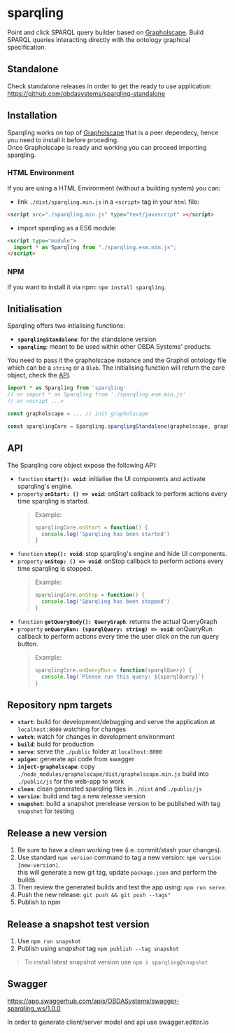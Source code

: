 # sparqling
Point and click SPARQL query builder based on [Grapholscape](https://github.com/obdasystems/grapholscape).
Build SPARQL queries interacting directly with the ontology graphical specification.

## Standalone
Check standalone releases in order to get the ready to use application: https://github.com/obdasystems/sparqling-standalone

## Installation
Sparqling works on top of [Grapholscape]() that is a peer dependecy, hence you need to install it before proceding.\
Once Grapholscape is ready and working you can proceed importing sparqling.

### HTML Environment
If you are using a HTML Environment (without a building system) you can:

- link `./dist/sparqling.min.js` in a `<script>` tag in your `html` file:
```html
<script src="./sparqling.min.js" type="text/javascript" ></script>
```

- import sparqling as a ES6 module:
```html
<script type="module">
  import * as Sparqling from "./sparqling.esm.min.js";
</script>
```

### NPM
If you want to install it via npm: `npm install sparqling`.

## Initialisation
Sparqling offers two intialising functions:
- **`sparqlingStandalone`**: for the standalone version
- **`sparqling`**: meant to be used within other OBDA Systems' products.

You need to pass it the grapholscape instance and the Graphol ontology file which can be a `string` or a `Blob`.
The initialising function will return the core object, check the [API]().
```js
import * as Sparqling from 'sparqling'
// or import * as Sparqling from './sparqling.esm.min.js'
// or <script ...>

const grapholscape = ... // init grapholscape

const sparqlingCore = Sparqling.sparqlingStandalone(grapholscape, grapholFile)
```

## API
The Sparqling core object expose the following API:
  - `function` **`start(): void`**: initialise the UI components and activate sparqling's engine.
  - `property` **`onStart: () => void`**: onStart callback to perform actions every time sparqling is started.
      > Example:
      > ```js
      > sparqlingCore.onStart = function() {
      >   console.log('Sparqling has been started')
      > }
      >```
  - `function` **`stop(): void`**: stop sparqling's engine and hide UI components.
  - `property` **`onStop: () => void`**: onStop callback to perform actions every time sparqling is stopped.
      > Example:
      > ```js
      > sparqlingCore.onStop = function() {
      >   console.log('Sparqling has been stopped')
      > }
      >```
  - `function` **`getQueryBody(): QueryGraph`**: returns the actual QueryGraph
  - `property` **`onQueryRun: (sparqlQuery: string) => void`**: onQueryRun callback to perform actions every time the user click on the run query button.
      > Example:
      > ```js
      > sparqlingCore.onQueryRun = function(sparqlQuery) {
      >   console.log(`Please run this query: ${sparqlQuery}`)
      > }
      >```

## Repository npm targets
- **`start`**: build for development/debugging and serve the application at `localhost:8000` watching for changes
- **`watch`**: watch for changes in development environment
- **`build`**: build for production
- **`serve`**: serve the `./public` folder at `localhost:8000`
- **`apigen`**: generate api code from swagger
- **`inject-grapholscape`**: copy `./node_modules/grapholscape/dist/grapholscape.min.js` build into `./public/js` for the web-app to work
- **`clean`**: clean generated sparqling files in `./dist` and `./public/js`
- **`version`**: build and tag a new release version
- **`snapshot`**: build a snapshot prerelease version to be published with tag `snapshot` for testing


## Release a new version
1. Be sure to have a clean working tree (i.e. commit/stash your changes).
2. Use standard `npm version` command to tag a new version: `npm version [new-version]`.\
  this will generate a new git tag, update `package.json` and perform the builds.
3. Then review the generated builds and test the app using: `npm run serve`.
4. Push the new release: `git push && git push --tags"`
5. Publish to npm

## Release a snapshot test version
1. Use `npm run snapshot`
2. Publish using *snapshot* tag `npm publish --tag snapshot`
> To install latest snapshot version use `npm i sparqling@snapshot`

## Swagger
https://app.swaggerhub.com/apis/OBDASystems/swagger-sparqling_ws/1.0.0

In order to generate client/server model and api use swagger.editor.io
